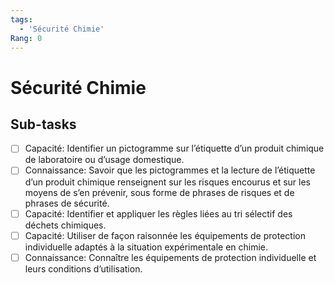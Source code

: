 ```yaml
---
tags:
  - 'Sécurité Chimie'
Rang: 0
---
```


# Sécurité Chimie

## Sub-tasks

- [ ] Capacité: Identifier un pictogramme sur l’étiquette d’un produit chimique de laboratoire ou d’usage domestique.
- [ ] Connaissance: Savoir que les pictogrammes et la lecture de l’étiquette d’un produit chimique renseignent sur les risques encourus et sur les moyens de s’en prévenir, sous forme de phrases de risques et de phrases de sécurité.
- [ ] Capacité: Identifier et appliquer les règles liées au tri sélectif des déchets chimiques.
- [ ] Capacité: Utiliser de façon raisonnée les équipements de protection individuelle adaptés à la situation expérimentale en chimie.
- [ ] Connaissance: Connaître les équipements de protection individuelle et leurs conditions d’utilisation.